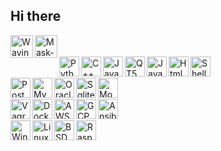 ## Hi there

<div>
    <img align="left" alt="Waving" width="36px" src="https://cdn.icon-icons.com/icons2/1465/PNG/512/384wavinghand2_100598.png" />
    <img align="left" alt="Mask-Covid19" width="36px" src="https://cdn.icon-icons.com/icons2/2252/PNG/512/avatar_man_health_mask_disease_icon_140104.png" />
<div/>
    
<br/>
<br/>

<div>
    <img align="left" alt="Python" width="32px" src="https://cdn.icon-icons.com/icons2/1381/PNG/512/python_94570.png" />
    <img align="left" alt="C++" width="32px" src="https://img.icons8.com/color/452/c-plus-plus-logo.png" />
    <img align="left" alt="Java" width="32px" src="https://cdn.icon-icons.com/icons2/81/PNG/256/java_15498.png" />
    <img align="left" alt="QT5" width="32px" src="https://cdn.icon-icons.com/icons2/159/PNG/256/qtconfig_qt4_qt_22393.png" />
    <img align="left" alt="JavaScript" width="32px" src="https://cdn.icon-icons.com/icons2/2108/PNG/512/javascript_icon_130900.png" />
    <img align="left" alt="Html" width="32px" src="https://cdn.icon-icons.com/icons2/2107/PNG/512/file_type_html_icon_130541.png" />
    <img align="left" alt="Shell" width="32px" src="https://cdn.icon-icons.com/icons2/39/PNG/128/terminal_Shell_6007.png" />
<div/>
  
<br/>
<br/>

<div>
    <img align="left" alt="Postgresql" width="32px" src="https://cdn.icon-icons.com/icons2/2699/PNG/512/postgresql_logo_icon_170835.png" />
    <img align="left" alt="MySql" width="32px" src="https://cdn.icon-icons.com/icons2/1381/PNG/512/mysqlworkbench_93532.png" />
    <img align="left" alt="Oracle" width="32px" src="https://cdn.icon-icons.com/icons2/2699/PNG/512/oracle_logo_icon_168918.png" />
    <img align="left" alt="Sqlite" width="32px" src="https://cdn.icon-icons.com/icons2/2107/PNG/512/file_type_sqlite_icon_130153.png" />
    <img align="left" alt="MongoDB" width="32px" src="https://cdn.icon-icons.com/icons2/2415/PNG/512/mongodb_original_logo_icon_146424.png" />
<div/>

<br/>
<br/>

<div>
    <img align="left" alt="Vagrant" width="32px" src="https://cdn.icon-icons.com/icons2/2415/PNG/512/vagrant_original_logo_icon_146314.png" />
    <img align="left" alt="Docker" width="32px" src="https://cdn.icon-icons.com/icons2/2407/PNG/512/docker_icon_146192.png" />
    <img align="left" alt="AWS" width="32px" src="https://cdn.icon-icons.com/icons2/101/PNG/256/aws_socialnetwork_17698.png" />
    <img align="left" alt="GCP" width="32px" src="https://cdn.icon-icons.com/icons2/2642/PNG/512/google_cloud_logo_icon_159333.png" />
    <img align="left" alt="Ansible" width="32px" src="https://cdn.icon-icons.com/icons2/2699/PNG/512/ansible_logo_icon_167875.png" />    
<div/>

<br/>
<br/>

<div>
    <img align="left" alt="Windows" width="32px" src="https://cdn.icon-icons.com/icons2/673/PNG/512/windows_icon-icons.com_60494.png" />
    <img align="left" alt="Linux" width="32px" src="https://cdn.icon-icons.com/icons2/2415/PNG/512/linux_original_logo_icon_146433.png" />
    <img align="left" alt="BSD" width="32px" src="https://upload.wikimedia.org/wikipedia/commons/thumb/4/40/Daemon-phk.svg/220px-Daemon-phk.svg.png" />
    <img align="left" alt="RaspberryPI" width="32px" src="https://cdn.icon-icons.com/icons2/2108/PNG/512/raspberry_pi_icon_130847.png" />
<div/>
  
